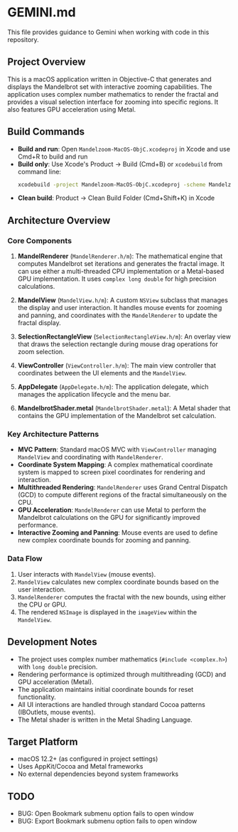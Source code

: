# GEMINI.md

This file provides guidance to Gemini when working with code in this repository.

## Project Overview
This is a macOS application written in Objective-C that generates and displays the Mandelbrot set with interactive zooming capabilities. The application uses complex number mathematics to render the fractal and provides a visual selection interface for zooming into specific regions. It also features GPU acceleration using Metal.

## Build Commands
- **Build and run**: Open `Mandelzoom-MacOS-ObjC.xcodeproj` in Xcode and use Cmd+R to build and run
- **Build only**: Use Xcode's Product → Build (Cmd+B) or `xcodebuild` from command line:
  ```bash
  xcodebuild -project Mandelzoom-MacOS-ObjC.xcodeproj -scheme Mandelzoom-MacOS-ObjC build
  ```
- **Clean build**: Product → Clean Build Folder (Cmd+Shift+K) in Xcode

## Architecture Overview

### Core Components
1.  **MandelRenderer** (`MandelRenderer.h/m`): The mathematical engine that computes Mandelbrot set iterations and generates the fractal image. It can use either a multi-threaded CPU implementation or a Metal-based GPU implementation. It uses `complex long double` for high precision calculations.

2.  **MandelView** (`MandelView.h/m`): A custom `NSView` subclass that manages the display and user interaction. It handles mouse events for zooming and panning, and coordinates with the `MandelRenderer` to update the fractal display.

3.  **SelectionRectangleView** (`SelectionRectangleView.h/m`): An overlay view that draws the selection rectangle during mouse drag operations for zoom selection.

4.  **ViewController** (`ViewController.h/m`): The main view controller that coordinates between the UI elements and the `MandelView`.

5.  **AppDelegate** (`AppDelegate.h/m`): The application delegate, which manages the application lifecycle and the menu bar.

6.  **MandelbrotShader.metal** (`MandelbrotShader.metal`): A Metal shader that contains the GPU implementation of the Mandelbrot set calculation.

### Key Architecture Patterns
- **MVC Pattern**: Standard macOS MVC with `ViewController` managing `MandelView` and coordinating with `MandelRenderer`.
- **Coordinate System Mapping**: A complex mathematical coordinate system is mapped to screen pixel coordinates for rendering and interaction.
- **Multithreaded Rendering**: `MandelRenderer` uses Grand Central Dispatch (GCD) to compute different regions of the fractal simultaneously on the CPU.
- **GPU Acceleration**: `MandelRenderer` can use Metal to perform the Mandelbrot calculations on the GPU for significantly improved performance.
- **Interactive Zooming and Panning**: Mouse events are used to define new complex coordinate bounds for zooming and panning.

### Data Flow
1.  User interacts with `MandelView` (mouse events).
2.  `MandelView` calculates new complex coordinate bounds based on the user interaction.
3.  `MandelRenderer` computes the fractal with the new bounds, using either the CPU or GPU.
4.  The rendered `NSImage` is displayed in the `imageView` within the `MandelView`.


## Development Notes
- The project uses complex number mathematics (`#include <complex.h>`) with `long double` precision.
- Rendering performance is optimized through multithreading (GCD) and GPU acceleration (Metal).
- The application maintains initial coordinate bounds for reset functionality.
- All UI interactions are handled through standard Cocoa patterns (IBOutlets, mouse events).
- The Metal shader is written in the Metal Shading Language.

## Target Platform
- macOS 12.2+ (as configured in project settings)
- Uses AppKit/Cocoa and Metal frameworks
- No external dependencies beyond system frameworks



## TODO

* BUG: Open Bookmark submenu option fails to open window
* BUG: Export Bookmark submenu option fails to open window